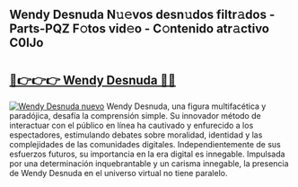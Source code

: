 ## Wendy Desnuda N𝚞𝚎vos desn𝚞dos filtr𝚊dos - Parts-PQZ F𝚘tos vid𝚎o - C𝚘ntenido atr𝚊ctivo C0IJo

# <h2><a href="http://mbbcyw3.tromn.icu/?c=Wendy+Desnuda">🔗👉👉👉 Wendy Desnuda 🔗🔗</a></h2>

[![Wendy Desnuda nuevo](https://i.imgur.com/pEAQMta.gif)](http://mbbcyw3.tromn.icu/?c=Wendy+Desnuda)
Wendy Desnuda, una figura multifacética y paradójica, desafía la comprensión simple. Su innovador método de interactuar con el público en línea ha cautivado y enfurecido a los espectadores, estimulando debates sobre moralidad, identidad y las complejidades de las comunidades digitales. Independientemente de sus esfuerzos futuros, su importancia en la era digital es innegable. Impulsada por una determinación inquebrantable y un carisma innegable, la presencia de Wendy Desnuda en el universo virtual no tiene paralelo.
